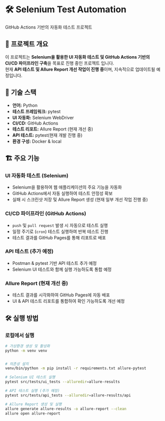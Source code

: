 # 🛠 Selenium Test Automation  
GitHub Actions 기반의 자동화 테스트 프로젝트  

## 📌 프로젝트 개요  
이 프로젝트는 **Selenium을 활용한 UI 자동화 테스트 및 GitHub Actions 기반의 CI/CD 파이프라인 구축**을 목표로 진행 중인 프로젝트 입니다.  
현재 **API 테스트 및 Allure Report 개선 작업이 진행 중**이며, 지속적으로 업데이트될 예정입니다.  

## 🚀 기술 스택  
- **언어:** Python  
- **테스트 프레임워크:** pytest  
- **UI 자동화:** Selenium WebDriver  
- **CI/CD:** GitHub Actions  
- **테스트 리포트:** Allure Report (현재 개선 중)  
- **API 테스트:** pytest(현재 개발 진행 중)  
- **환경 구성:** Docker & local

## 🏗 주요 기능  
### **UI 자동화 테스트 (Selenium)**  
- Selenium을 활용하여 웹 애플리케이션의 주요 기능을 자동화  
- GitHub Actions에서 자동 실행하여 테스트 안정성 확보  
- 실패 시 스크린샷 저장 및 Allure Report 생성 (현재 일부 개선 작업 진행 중)  

### **CI/CD 파이프라인 (GitHub Actions)**  
- `push` 및 `pull request` 발생 시 자동으로 테스트 실행  
- 일정 주기로 (`cron`) 테스트 실행하여 반복 테스트 진행  
- 테스트 결과를 GitHub Pages를 통해 리포트로 배포  

### **API 테스트 (추가 예정)**  
- Postman & pytest 기반 API 테스트 추가 예정  
- Selenium UI 테스트와 함께 실행 가능하도록 통합 예정  

### **Allure Report (현재 개선 중)**  
- 테스트 결과를 시각화하여 GitHub Pages에 자동 배포  
- UI & API 테스트 리포트를 통합하여 확인 가능하도록 개선 예정  

## 🛠 실행 방법  
### **로컬에서 실행**  
```bash
# 가상환경 생성 및 활성화
python -m venv venv


# 의존성 설치
venv/bin/python -m pip install -r requirements.txt allure-pytest

# Selenium UI 테스트 실행
pytest src/tests/ui_tests --alluredir=allure-results

# API 테스트 실행 (추가 예정)
pytest src/tests/api_tests --alluredir=allure-results/api

# Allure Report 생성 및 실행
allure generate allure-results -o allure-report --clean
allure open allure-report
